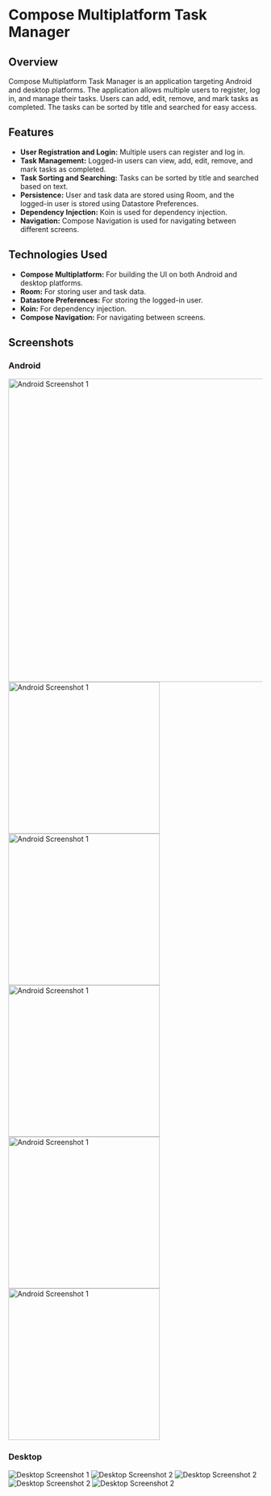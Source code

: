 # Compose Multiplatform Task Manager

## Overview

Compose Multiplatform Task Manager is an application targeting Android and desktop platforms. The application allows multiple users to register, log in, and manage their tasks. Users can add, edit, remove, and mark tasks as completed. The tasks can be sorted by title and searched for easy access.

## Features

- **User Registration and Login:** Multiple users can register and log in.
- **Task Management:** Logged-in users can view, add, edit, remove, and mark tasks as completed.
- **Task Sorting and Searching:** Tasks can be sorted by title and searched based on text.
- **Persistence:** User and task data are stored using Room, and the logged-in user is stored using Datastore Preferences.
- **Dependency Injection:** Koin is used for dependency injection.
- **Navigation:** Compose Navigation is used for navigating between different screens.

## Technologies Used

- **Compose Multiplatform:** For building the UI on both Android and desktop platforms.
- **Room:** For storing user and task data.
- **Datastore Preferences:** For storing the logged-in user.
- **Koin:** For dependency injection.
- **Compose Navigation:** For navigating between screens.

## Screenshots

### Android

<img src="images/android/add_task_android.png" width="600" alt="Android Screenshot 1">
<img src="images/android/add_task_android_2.png" width="300" alt="Android Screenshot 1">
<img src="images/android/sign_in_android.png" width="300" alt="Android Screenshot 1">
<img src="images/android/sign_up_android.png" width="300" alt="Android Screenshot 1">
<img src="images/android/task_list_2.png" width="300" alt="Android Screenshot 1">
<img src="images/android/task_list_android_1.png" width="300" alt="Android Screenshot 1">

[//]: # (![Android Screenshot 1]&#40;images/android/add_task_android.png&#41;)

[//]: # (![Android Screenshot 2]&#40;images/android/add_task_android_2.png&#41;)

[//]: # (![Android Screenshot 2]&#40;images/android/sign_in_android.png&#41;)

[//]: # (![Android Screenshot 2]&#40;images/android/sign_up_android.png&#41;)

[//]: # (![Android Screenshot 2]&#40;images/android/task_list_2.png&#41;)

[//]: # (![Android Screenshot 2]&#40;images/android/task_list_android_1.png&#41;)

### Desktop

![Desktop Screenshot 1](images/desktop/home_page_desktop_1.png)
![Desktop Screenshot 2](images/desktop/home_page_desktop_2.png)
![Desktop Screenshot 2](images/desktop/home_page_desktop_3.png)
![Desktop Screenshot 2](images/desktop/login_desktop.png)
![Desktop Screenshot 2](images/desktop/sign_up_desktop.png)